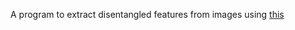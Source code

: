A program to extract disentangled features from images using [this](https://github.com/amzn/fashion-attribute-disentanglement)
